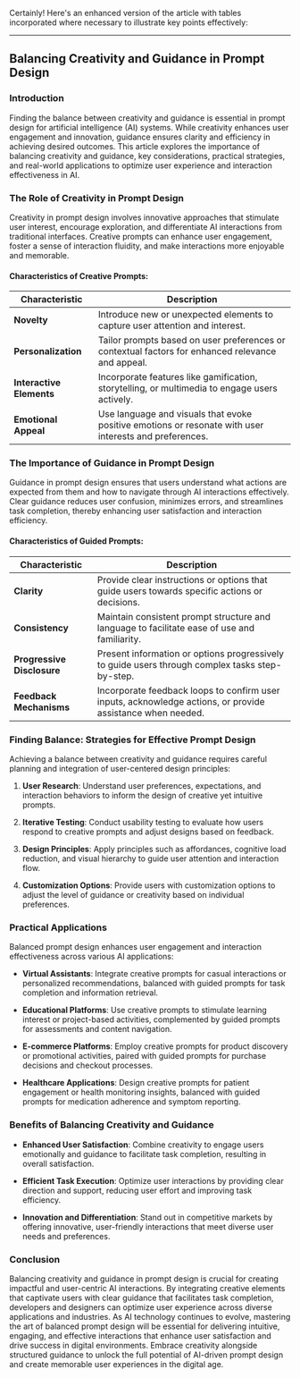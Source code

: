 Certainly! Here's an enhanced version of the article with tables incorporated where necessary to illustrate key points effectively:

---

## Balancing Creativity and Guidance in Prompt Design

### Introduction

Finding the balance between creativity and guidance is essential in prompt design for artificial intelligence (AI) systems. While creativity enhances user engagement and innovation, guidance ensures clarity and efficiency in achieving desired outcomes. This article explores the importance of balancing creativity and guidance, key considerations, practical strategies, and real-world applications to optimize user experience and interaction effectiveness in AI.

### The Role of Creativity in Prompt Design

Creativity in prompt design involves innovative approaches that stimulate user interest, encourage exploration, and differentiate AI interactions from traditional interfaces. Creative prompts can enhance user engagement, foster a sense of interaction fluidity, and make interactions more enjoyable and memorable.

#### Characteristics of Creative Prompts:

| **Characteristic**     | **Description**                                                                                                                                              |
|------------------------|-------------------------------------------------------------------------------------------------------------------------------------------------------------|
| **Novelty**            | Introduce new or unexpected elements to capture user attention and interest.                                                                                 |
| **Personalization**    | Tailor prompts based on user preferences or contextual factors for enhanced relevance and appeal.                                                            |
| **Interactive Elements** | Incorporate features like gamification, storytelling, or multimedia to engage users actively.                                                                |
| **Emotional Appeal**   | Use language and visuals that evoke positive emotions or resonate with user interests and preferences.                                                        |

### The Importance of Guidance in Prompt Design

Guidance in prompt design ensures that users understand what actions are expected from them and how to navigate through AI interactions effectively. Clear guidance reduces user confusion, minimizes errors, and streamlines task completion, thereby enhancing user satisfaction and interaction efficiency.

#### Characteristics of Guided Prompts:

| **Characteristic**     | **Description**                                                                                                                                              |
|------------------------|-------------------------------------------------------------------------------------------------------------------------------------------------------------|
| **Clarity**            | Provide clear instructions or options that guide users towards specific actions or decisions.                                                                 |
| **Consistency**        | Maintain consistent prompt structure and language to facilitate ease of use and familiarity.                                                                   |
| **Progressive Disclosure** | Present information or options progressively to guide users through complex tasks step-by-step.                                                               |
| **Feedback Mechanisms** | Incorporate feedback loops to confirm user inputs, acknowledge actions, or provide assistance when needed.                                                     |

### Finding Balance: Strategies for Effective Prompt Design

Achieving a balance between creativity and guidance requires careful planning and integration of user-centered design principles:

1. **User Research**: Understand user preferences, expectations, and interaction behaviors to inform the design of creative yet intuitive prompts.
   
2. **Iterative Testing**: Conduct usability testing to evaluate how users respond to creative prompts and adjust designs based on feedback.
   
3. **Design Principles**: Apply principles such as affordances, cognitive load reduction, and visual hierarchy to guide user attention and interaction flow.
   
4. **Customization Options**: Provide users with customization options to adjust the level of guidance or creativity based on individual preferences.

### Practical Applications

Balanced prompt design enhances user engagement and interaction effectiveness across various AI applications:

- **Virtual Assistants**: Integrate creative prompts for casual interactions or personalized recommendations, balanced with guided prompts for task completion and information retrieval.
  
- **Educational Platforms**: Use creative prompts to stimulate learning interest or project-based activities, complemented by guided prompts for assessments and content navigation.
  
- **E-commerce Platforms**: Employ creative prompts for product discovery or promotional activities, paired with guided prompts for purchase decisions and checkout processes.

- **Healthcare Applications**: Design creative prompts for patient engagement or health monitoring insights, balanced with guided prompts for medication adherence and symptom reporting.

### Benefits of Balancing Creativity and Guidance

- **Enhanced User Satisfaction**: Combine creativity to engage users emotionally and guidance to facilitate task completion, resulting in overall satisfaction.
  
- **Efficient Task Execution**: Optimize user interactions by providing clear direction and support, reducing user effort and improving task efficiency.
  
- **Innovation and Differentiation**: Stand out in competitive markets by offering innovative, user-friendly interactions that meet diverse user needs and preferences.

### Conclusion

Balancing creativity and guidance in prompt design is crucial for creating impactful and user-centric AI interactions. By integrating creative elements that captivate users with clear guidance that facilitates task completion, developers and designers can optimize user experience across diverse applications and industries. As AI technology continues to evolve, mastering the art of balanced prompt design will be essential for delivering intuitive, engaging, and effective interactions that enhance user satisfaction and drive success in digital environments. Embrace creativity alongside structured guidance to unlock the full potential of AI-driven prompt design and create memorable user experiences in the digital age.